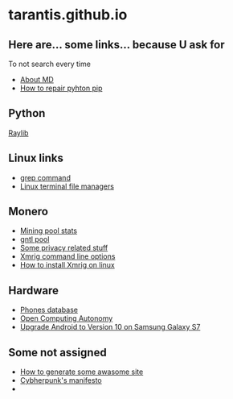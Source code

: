 # tarantis.github.io

## Here are... some links... because U ask for
To not search every time

* [About MD](Chat.openai.com/?AIPRM_PromptID=1783779979377762304)
* [How to repair pyhton pip](https://stackoverflow.com/questions/75608323/how-do-i-solve-error-externally-managed-environment-every-time-i-use-pip-3)
## Python
[Raylib](https://www.raylib.com/)
## Linux links
* [grep command](https://linuxize.com/post/how-to-use-grep-command-to-search-files-in-linux/)
* [Linux terminal file managers](https://www.tecmint.com/linux-terminal-file-managers/)

## Monero
* [Mining pool stats](https://miningpoolstats.stream/monero)
* [gntl pool](https://xmr.gntl.uk/#/getting_started)
* [Some privacy related stuff](https://kewbit.org/)
* [Xmrig command line options](https://xmrig.com/docs/miner/command-line-options)
* [How to install Xmrig on linux](https://www.linuxfordevices.com/tutorials/how-to-install-xmrig-on-linux)

## Hardware
* [Phones database](https://phonedb.net/)
* [Open Computing Autonomy](https://mntre.com/index.html)
* [Upgrade Android to Version 10 on Samsung Galaxy S7](https://www.youtube.com/watch?v=apBWoHhWtbw&list=WL&index=9)

## Some not assigned
* [How to generate some awasome site](https://thelinuxcode.com/how-to-create-your-first-website-in-10-minutes-with-github-pages)
* [Cybherpunk's manifesto](https://www.activism.net/cypherpunk/manifesto.html)
* 

